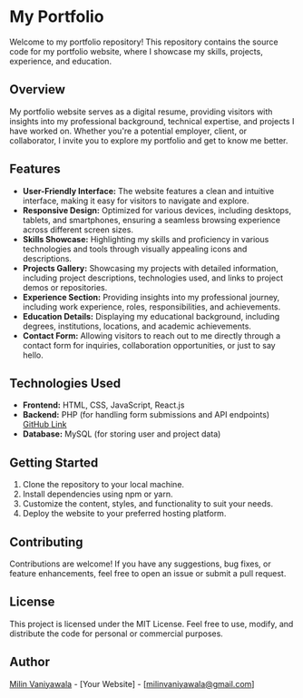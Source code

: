 # My Portfolio

Welcome to my portfolio repository! This repository contains the source code for my portfolio website, where I showcase my skills, projects, experience, and education.

## Overview

My portfolio website serves as a digital resume, providing visitors with insights into my professional background, technical expertise, and projects I have worked on. Whether you're a potential employer, client, or collaborator, I invite you to explore my portfolio and get to know me better.

## Features

- **User-Friendly Interface:** The website features a clean and intuitive interface, making it easy for visitors to navigate and explore.
- **Responsive Design:** Optimized for various devices, including desktops, tablets, and smartphones, ensuring a seamless browsing experience across different screen sizes.
- **Skills Showcase:** Highlighting my skills and proficiency in various technologies and tools through visually appealing icons and descriptions.
- **Projects Gallery:** Showcasing my projects with detailed information, including project descriptions, technologies used, and links to project demos or repositories.
- **Experience Section:** Providing insights into my professional journey, including work experience, roles, responsibilities, and achievements.
- **Education Details:** Displaying my educational background, including degrees, institutions, locations, and academic achievements.
- **Contact Form:** Allowing visitors to reach out to me directly through a contact form for inquiries, collaboration opportunities, or just to say hello.

## Technologies Used

- **Frontend:** HTML, CSS, JavaScript, React.js
- **Backend:** PHP (for handling form submissions and API endpoints) [GitHub Link](https://github.com/MilinVaniyawala/Portfolio_Backend)
- **Database:** MySQL (for storing user and project data)

## Getting Started

1. Clone the repository to your local machine.
2. Install dependencies using npm or yarn.
3. Customize the content, styles, and functionality to suit your needs.
4. Deploy the website to your preferred hosting platform.

## Contributing

Contributions are welcome! If you have any suggestions, bug fixes, or feature enhancements, feel free to open an issue or submit a pull request.

## License

This project is licensed under the MIT License. Feel free to use, modify, and distribute the code for personal or commercial purposes.

## Author

[Milin Vaniyawala](https://github.com/MilinVaniyawala) - [Your Website] - [milinvaniyawala@gmail.com]
